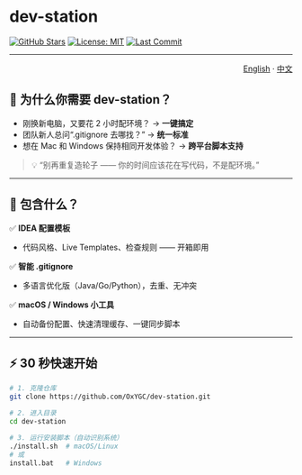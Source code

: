 # dev-station
[![GitHub Stars](https://img.shields.io/github/stars/OxYGC/dev-station?style=social)](https://github.com/yourname/dev-station)
[![License: MIT](https://img.shields.io/badge/License-MIT-blue.svg)](LICENSE)
[![Last Commit](https://img.shields.io/github/last-commit/OxYGC/dev-station.svg)](https://github.com/yourname/dev-station/commits)

---

<!-- Language switch -->
<p align="right">
  <a href="README.md">English</a> ·
  <a href="README-zh.md">中文</a>
</p>


## 🚀 为什么你需要 dev-station？

- 刚换新电脑，又要花 2 小时配环境？ → **一键搞定**
- 团队新人总问“.gitignore 去哪找？” → **统一标准**
- 想在 Mac 和 Windows 保持相同开发体验？ → **跨平台脚本支持**

> 💡 “别再重复造轮子 —— 你的时间应该花在写代码，不是配环境。”

---

## 🧰 包含什么？

✅ **IDEA 配置模板**  
- 代码风格、Live Templates、检查规则 —— 开箱即用

✅ **智能 .gitignore**  
- 多语言优化版（Java/Go/Python），去重、无冲突

✅ **macOS / Windows 小工具**  
- 自动备份配置、快速清理缓存、一键同步脚本



---

## ⚡ 30 秒快速开始

```bash
# 1. 克隆仓库
git clone https://github.com/OxYGC/dev-station.git

# 2. 进入目录
cd dev-station

# 3. 运行安装脚本（自动识别系统）
./install.sh  # macOS/Linux
# 或
install.bat   # Windows
```
